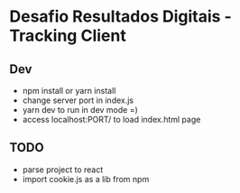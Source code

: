 # Desafio Resultados Digitais - Tracking Client

## Dev
- npm install or yarn install
- change server port in index.js
- yarn dev to run in dev mode =)
- access localhost:PORT/ to load index.html page

## TODO
- parse project to react
- import cookie.js as a lib from npm
